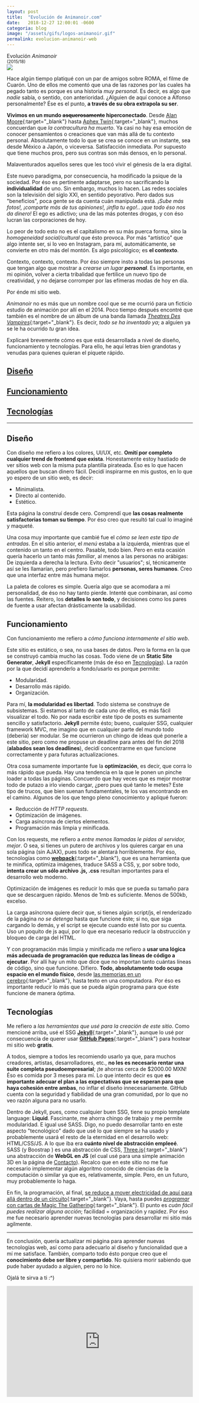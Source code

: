 ```yaml
---
layout: post
title:  "Evolución de Animanoir.com"
date:   2018-12-27 12:00:01 -0600
categoria: blog
image: "/assets/gifs/logos-animanoir.gif"
permalink: evolucion-animanoir-web
---
```

<div class="pb-3">
<div class="display-4 fuente-josefin font-weight-bold color-post-titulo">Evolución <i>Animanoir</i></div>
<small class="text-dark">(2015/18)</small>
</div>

<div class="pb-4">
<img class="img-fluid" src="/assets/posts/evolanim/evolanim-img1.jpg">
</div>

<div class="pt-1 fuente-opensans color-lectura posts" markdown="1">

<span class="h3">H</span>ace algún tiempo platiqué con un par de amigos sobre ROMA, el filme de Cuarón. Uno de ellos me comentó que una de las razones por las cuales ha pegado tanto es porque es una historia *muy personal*. Es decir, es algo que *nadie* sabía, o sentido, con anterioridad. ¿Alguien de aquí conoce a Alfonso personalmente? Ése es el punto, **a través de su obra extrapola su ser**.

**Vivimos en un mundo ~~asquerosamente~~ hiperconectado**. Desde [Alan Moore](https://www.goodreads.com/questions/572410-hi-alan-you-ve-said-correctly-so-far-as){:target="_blank"} hasta [Aphex Twin](https://pitchfork.com/features/cover-story/reader/aphex-twin/#music-from-another-planet){:target="_blank"}, muchos concuerdan que *la contracultura ha muerto*. Ya casi no hay esa emoción de conocer pensamientos o creaciones que van más allá de tu contexto personal. Absolutamente todo lo que se crea se conoce en un instante, sea desde México a Japón, o viceversa. Satisfacción inmediata. Por supuesto que tiene muchos pros, pero sus contras son más densos, en lo personal. 

<span id="palabra-1">Malaventurados</span> aquellos seres que les tocó vivir el génesis de la era digital.

Este nuevo paradigma, por consecuencia, ha modificado la psique de la sociedad. Por éso es pertinente adaptarse, pero no sacrificando la **individualidad** de uno. Sin embargo, muchos lo hacen. Las redes sociales son la televisión del siglo XXI, en sentido peyorativo. Pero dados sus "beneficios", poca gente se da cuenta cuán manipulada está. *¡Sube más fotos!, ¡comparte más de tus opiniones!, ¡infla tu ego!.. ¡que todo éso nos da dinero!* El ego es adictivo; una de las más potentes drogas, y con éso lucran las corporaciones de hoy.

Lo peor de todo esto no es el capitalismo en su más puerca forma, sino la *homogeneidad social/cultural* que ésto provoca. Por más "artístico" que algo intente ser, si lo veo en Instagram, para mí, automáticamente, se convierte en otro más del montón. Es algo psicológico; es **el contexto**.

Contexto, contexto, contexto. Por éso siempre insto a todas las personas que tengan algo que mostrar a *crearse un lugar **personal***. Es importante, en mi opinión, volver a cierta tribalidad que fertilice un nuevo tipo de creatividad, y no dejarse corromper por las efímeras modas de hoy en día.

Por énde mi sitio web.

*Animanoir* no es más que un nombre cool que se me ocurrió para un ficticio estudio de animación por allí en el 2014. Poco tiempo después encontré que también es el nombre de un álbum de una banda llamada [_Theatres Des Vampires_](https://www.discogs.com/es/Theatres-Des-Vampires-Anima-Noir/master/445069){:target="_blank"}. Es decir, _todo se ha inventado ya_; a alguien ya se le ha ocurrido _tu_ gran idea. 

Explicaré brevemente cómo es que está desarrollada a nivel de diseño, funcionamiento y tecnologías. Para ello, he aquí letras bien grandotas y venudas para quienes quieran el piquete rápido.

<h2><a href="#diseño">Diseño</a></h2>
<h2><a href="#funcion">Funcionamiento</a></h2>
<h2><a href="#tecnos">Tecnologías</a></h2>

<hr>

<div id="diseño" markdown="1">
<h2>Diseño</h2>

Con diseño me refiero a los colores, UI/UX, etc. **Omití por completo cualquier trend de frontend que exista**. Honestamente estoy hastiado de ver sitios web con la misma puta plantilla pirateada. Éso es lo que hacen aquellos que buscan dinero fácil. Decidí inspirarme en mis gustos, en lo que yo espero de un sitio web, es decir:

- Minimalista.
- Directo al contenido.
- Estético.

Esta página la construí desde cero. Comprendí que **las cosas realmente satisfactorias toman su tiempo**. Por éso creo que resultó tal cual lo imaginé y maqueté.

Una cosa muy importante que cambié fue el *cómo se leen este tipo de entradas*. En el sitio anterior, el *menú* estaba a la izquierda, mientras que el contenido un tanto en el centro. Pasable, todo bien. Pero en esta ocasión quería hacerlo un tanto más *familiar*, al menos a las personas no arábigas: De izquierda a derecha la lectura. Evito decir "usuarios"; sí, técnicamente así se les llamarían, pero prefiero llamarlos **personas, seres humanos**. Creo que una interfaz entre más humana mejor.

La paleta de colores es simple. Quería algo que se acomodara a mi personalidad, de éso no hay tanto pierde. Intenté que combinaran, así como las fuentes. Reitero, los **detalles lo son todo**, y decisiones como los pares de fuente a usar afectan drásticamente la usabilidad.

</div>

<div id="funcion" markdown="1">
<h2>Funcionamiento</h2>

Con funcionamiento me refiero a *cómo funciona internamente el sitio web*. 

Este sitio es estático, o sea, no usa bases de datos. Pero la forma en la que se construyó cambia mucho las cosas. Todo viene de un **Static Site Generator**, **Jekyll** específicamente (más de éso en <span><a href="#tecnos">Tecnologías</a></span>). La razón por la que decidí aprenderlo a fondo/usarlo es porque permite:

- Modularidad.
- Desarrollo más rápido.
- Organización.

Para mí, **la modularidad es libertad**. Todo sistema se construye de subsistemas. Si estamos al tanto de cada uno de ellos, es más fácil visualizar el todo. No por nada escribir este tipo de posts es sumamente sencillo y satisfactorio. **Jekyll** permite ésto; bueno, cualquier SSG, cualquier framework MVC, me imagino que en cualquier parte del mundo todo (debería) ser modular. Se me ocurrieron un chingo de ideas qué ponerle a este sitio, pero como me propuse un deadline para antes del fin del 2018 (**alabados sean los deadlines**), decidí concentrarme en que funcione correctamente y para futuras actualizaciones.

Otra cosa sumamente importante fue la **optimización**, es decir, que corra lo más rápido que pueda. Hay una tendencia en la que le ponen un pinche loader a todas las páginas. Concuerdo que hay veces que es mejor mostrar todo de putazo a irlo viendo cargar, ¿pero pues qué tanto le metes? Este tipo de trucos, que bien suenan fundamentales, te los vas encontrando en el camino. Algunos de los que tengo pleno conocimiento y apliqué fueron:

- Reducción de *HTTP requests*.
- Optimización de imágenes.
- Carga asíncrona de ciertos elementos.
- Programación más limpia y minificada.

Con los requests, me refiero a *entre menos llamadas le pidas al servidor, mejor*. O sea, si tienes un putero de archivos y los quieres cargar en una sola página (sin AJAX), pues todo se alentará horriblemente. Por éso, tecnologías como [**webpack**](https://webpack.js.org/){:target="_blank"}, que es una herramienta que te minifica, optimiza imágenes, traduce SASS a CSS, y, por sobre todo, **intenta crear un sólo archivo .js, .css** resultan importantes para el desarrollo web moderno.

Optimización de imágenes es reducir lo más que se pueda su tamaño para que se descarguen rápido. Menos de 1mb es suficiente. Menos de 500kb, excelso.

La carga asíncrona quiere decir que, si tienes algún script/js, el renderizado de la página *no se detenga* hasta que funcione éste; si no, que siga cargando lo demás, y el script se ejecute cuando esté listo por su cuenta. Uso un poquito de js aquí, por lo que era necesario reducir la obstrucción y bloqueo de carga del HTML.

Y con programación más limpia y minificada me refiero a **usar una lógica más adecuada de programación que reduzca las líneas de código a ejecutar**. Por allí hay un mito que dice que no importan tanto cuántas líneas de código, sino que funcione. Difiero. **Todo, absolutamente todo ocupa espacio en el mundo físico**, desde [las memorias en un cerebro](http://www.human-memory.net/processes_storage.html){:target="_blank"}, hasta texto en una computadora. Por éso es importante reducir lo más que se pueda algún programa para que éste funcione de manera óptima.

</div>

<div id="tecnos" markdown="1">
<h2>Tecnologías</h2>

Me refiero a *las herramientas que usé para la creación de este sitio*. Como mencioné arriba, usé el SSG [**Jekyll**](https://jekyllrb.com/){:target="_blank"}, aunque lo usé por consecuencia de querer usar [**GitHub Pages**](https://pages.github.com/){:target="_blank"} para hostear mi sitio web <b>gratis</b>.

A todos, siempre a todos les recomiendo usarlo ya que, para muchos creadores, artistas, desarrolladores, etc., **no les es necesario rentar una suite completa pseudoempresarial**; ¡te ahorras cerca de $2000.00 MXN! Éso es comida por 3 meses para mí. Lo que intento decir es que **es importante adecuar el plan a las expectativas que se esperan para que haya cohesión entre ambas**, no inflar el diseño innecesariamente. GitHub cuenta con la seguridad y fiabilidad de una gran comunidad, por lo que no veo razón alguna para no usarlo.

Dentro de Jekyll, pues, como cualquier buen SSG, tiene su propio template language: **Liquid**. Fascinante, me ahorra chingo de trabajo y me permite modularidad. E igual usé SASS. Digo, no puedo desarrollar tanto en este aspecto "tecnológico" dado que usé lo que siempre se ha usado y probablemente usará el resto de la eternidad en el desarrollo web: HTML/CSS/JS. A lo que iba era **cuánto nivel de abstracción empleeé**. SASS (y Boostrap ) es una abstracción de CSS, [Three.js](https://threejs.org/){:target="_blank"} una abstracción de **WebGL en JS** (el cual usé para una simple animación 3D en la página de  <a href="contacto.html" target="_blank">Contacto</a>). Recalco que en este sitio no me fue necesario implementar algún algoritmo conocido de ciencias de la computación o similar ya que es, relativamente, simple. Pero, en un futuro, muy probablemente lo haga.

En fin, la programación, al final, [se reduce a mover electricidad de aquí para allá dentro de un circuito](https://www.quora.com/What-is-programming-actually){:target="_blank"}. Vaya, hasta puedes [*programar* con cartas de Magic The Gathering](https://www.toothycat.net/~hologram/Turing/HowItWorks.html){:target="_blank"}. El punto es *cuán fácil puedes realizar alguna acción*; facilidad = organización y rapidez. Por éso me fue necesario aprender nuevas tecnologías para desarrollar mi sitio más agilmente.

</div>

<hr>

En conclusión, quería actualizar mi página para aprender nuevas tecnologías web, así como para adecuarlo al diseño y funcionalidad que a mí me satisface. También, comparto todo ésto porque creo que el **conocimiento debe ser libre y compartido**. No quisiera morir sabiendo que pude haber ayudado a alguien, pero no lo hice.

Ojalá te sirva a ti :^)

<div class="video-container">
<iframe width="100%" height="300" scrolling="no" frameborder="no" allow="autoplay" src="https://w.soundcloud.com/player/?url=https%3A//api.soundcloud.com/tracks/558756030&color=%23020202&auto_play=false&hide_related=false&show_comments=true&show_user=true&show_reposts=false&show_teaser=true&visual=true"></iframe>
</div>

</div>

<script>

let idPalabra = document.querySelector('#palabra-1');
let palabra1 = 'Bienaventurados';
let palabra2 = 'Malaventurados';

idPalabra.textContent = palabra1;

setInterval(function(){
    if (idPalabra.textContent === palabra1) {
        idPalabra.textContent = palabra2;
    } else {
        idPalabra.textContent = palabra1;
    }
}, 1000);

</script>
